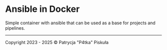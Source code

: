 # Ansible in Docker

Simple container with ansible that can be used as a base for projects and pipelines.

---
Copyright 2023 - 2025 &copy; Patrycja "P4tka" Piskuła
